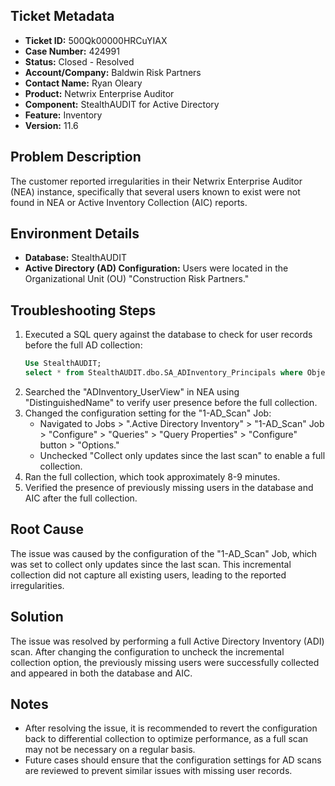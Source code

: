 ## Ticket Metadata
- **Ticket ID:** 500Qk00000HRCuYIAX
- **Case Number:** 424991
- **Status:** Closed - Resolved
- **Account/Company:** Baldwin Risk Partners
- **Contact Name:** Ryan Oleary
- **Product:** Netwrix Enterprise Auditor
- **Component:** StealthAUDIT for Active Directory
- **Feature:** Inventory
- **Version:** 11.6

## Problem Description
The customer reported irregularities in their Netwrix Enterprise Auditor (NEA) instance, specifically that several users known to exist were not found in NEA or Active Inventory Collection (AIC) reports.

## Environment Details
- **Database:** StealthAUDIT
- **Active Directory (AD) Configuration:** Users were located in the Organizational Unit (OU) "Construction Risk Partners."

## Troubleshooting Steps
1. Executed a SQL query against the database to check for user records before the full AD collection:
   ```sql
   Use StealthAUDIT;
   select * from StealthAUDIT.dbo.SA_ADInventory_Principals where ObjectClass = 4 and SamAccountName like '%mike.grill%';
   ```
2. Searched the "ADInventory_UserView" in NEA using "DistinguishedName" to verify user presence before the full collection.
3. Changed the configuration setting for the "1-AD_Scan" Job:
   - Navigated to Jobs > ".Active Directory Inventory" > "1-AD_Scan" Job > "Configure" > "Queries" > "Query Properties" > "Configure" button > "Options."
   - Unchecked "Collect only updates since the last scan" to enable a full collection.
4. Ran the full collection, which took approximately 8-9 minutes.
5. Verified the presence of previously missing users in the database and AIC after the full collection.

## Root Cause
The issue was caused by the configuration of the "1-AD_Scan" Job, which was set to collect only updates since the last scan. This incremental collection did not capture all existing users, leading to the reported irregularities.

## Solution
The issue was resolved by performing a full Active Directory Inventory (ADI) scan. After changing the configuration to uncheck the incremental collection option, the previously missing users were successfully collected and appeared in both the database and AIC.

## Notes
- After resolving the issue, it is recommended to revert the configuration back to differential collection to optimize performance, as a full scan may not be necessary on a regular basis.
- Future cases should ensure that the configuration settings for AD scans are reviewed to prevent similar issues with missing user records.